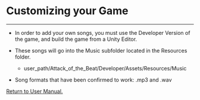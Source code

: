 # __Customizing your Game__
___

* In order to add your own songs, you must use the Developer Version of the game, and build the game from a Unity Editor.
* These songs will go into the Music subfolder located in the Resources folder.
  * user_path/Attack_of_the_Beat/Developer/Assets/Resources/Music

* Song formats that have been confirmed to work: .mp3 and .wav

[Return to User Manual.](https://github.com/WrathOfRa/AotB/tree/master/User_Manual.md)

